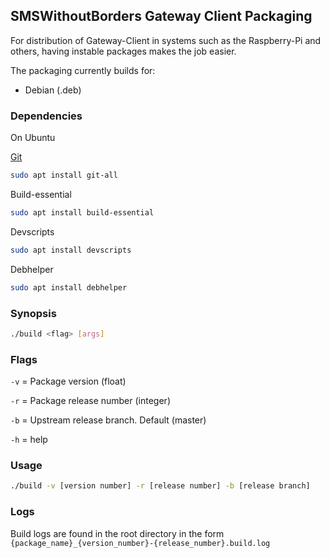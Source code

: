 ## SMSWithoutBorders Gateway Client Packaging
For distribution of Gateway-Client in systems such as the Raspberry-Pi and others, having instable packages makes the job easier.

The packaging currently builds for:
- Debian (.deb)

### Dependencies

On Ubuntu

[Git](https://git-scm.com/)

```bash
sudo apt install git-all
```

Build-essential

```bash
sudo apt install build-essential
```

Devscripts

```bash
sudo apt install devscripts
```

Debhelper

```bash
sudo apt install debhelper
```

### Synopsis

```bash
./build <flag> [args]
```

### Flags

`-v` = Package version (float)

`-r` = Package release number (integer)

`-b` = Upstream release branch. Default (master)

`-h` = help

### Usage

```bash
./build -v [version number] -r [release number] -b [release branch]
```

### Logs

Build logs are found in the root directory in the form `{package_name}_{version_number}-{release_number}.build.log`
